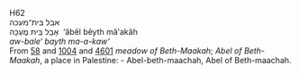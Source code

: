 H62  
אבל בּית־מעכה  
אָבֵל בֵּיתּ מֲעַכָה ‎ ‘âbêl bêyth mă‛akâh  
*aw-bale‘* *bayth* *ma-a-kaw‘*  
From [58](h0058) and [1004](h1004) and [4601](h4601) *meadow* *of*
*Beth-Maakah*; *Abel* *of* *Beth-Maakah*, a place in Palestine: -
Abel-beth-maachah, Abel of Beth-maachah.  

